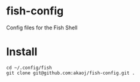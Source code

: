# fish-config
Config files for the Fish Shell

# Install
    cd ~/.config/fish
    git clone git@github.com:akaoj/fish-config.git .
